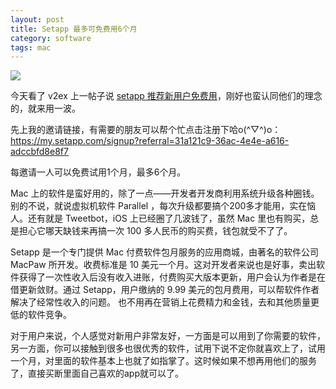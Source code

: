 ```yaml
---
layout: post
title: Setapp 最多可免费用6个月
category: software
tags: mac
---
```


![](https://cdn.kelu.org/blog/2017/03/setapp.png)

今天看了 v2ex 上一帖子说 [setapp 推荐新用户免费用](https://www.v2ex.com/t/349875)，刚好也蛮认同他们的理念的，就来用一波。 

先上我的邀请链接，有需要的朋友可以帮个忙点击注册下哈o(^▽^)o： <https://my.setapp.com/signup?referral=31a121c9-36ac-4e4e-a616-adccbfd8e8f7>

每邀请一人可以免费试用1个月，最多6个月。

Mac 上的软件是蛮好用的，除了一点——开发者开发商利用系统升级各种圈钱。 别的不说，就说虚拟机软件 Parallel ，每次升级都要搞个200多才能用，实在恼人。还有就是 Tweetbot，iOS 上已经圈了几波钱了，虽然 Mac 里也有购买，总是担心它哪天缺钱来再搞一次 100 多人民币的购买费，钱包就受不了了。

Setapp 是一个专门提供 Mac 付费软件包月服务的应用商城，由著名的软件公司 MacPaw 所开发。收费标准是 10 美元一个月。这对开发者来说也是好事，卖出软件获得了一次性收入后没有收入进账，付费购买大版本更新，用户会认为作者是在借更新敛财。通过 Setapp，用户缴纳的 9.99 美元的包月费用，可以帮软件作者解决了经常性收入的问题。 也不用再在营销上花费精力和金钱，去和其他质量更低的软件竞争。

对于用户来说，个人感觉对新用户非常友好，一方面是可以用到了你需要的软件，另一方面，你可以接触到很多也很优秀的软件，试用下说不定你就喜欢上了，试用一个月，对里面的软件基本上也就了如指掌了。这时候如果不想再用他们的服务了，直接买断里面自己喜欢的app就可以了。

